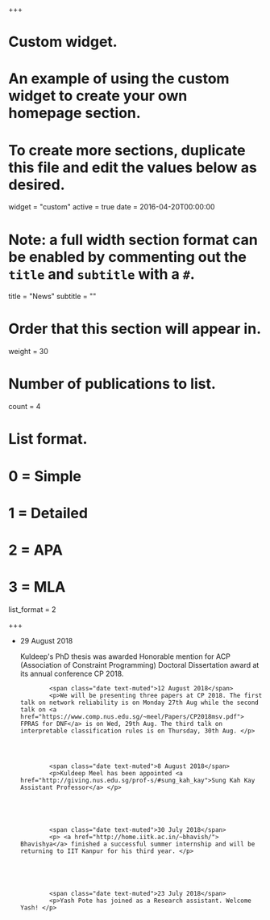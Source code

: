 +++
# Custom widget.
# An example of using the custom widget to create your own homepage section.
# To create more sections, duplicate this file and edit the values below as desired.
widget = "custom"
active = true
date = 2016-04-20T00:00:00

# Note: a full width section format can be enabled by commenting out the `title` and `subtitle` with a `#`.
title = "News"
subtitle = ""

# Order that this section will appear in.
weight = 30

# Number of publications to list.
count = 4

# List format.
#   0 = Simple
#   1 = Detailed
#   2 = APA
#   3 = MLA
list_format = 2

+++
<!--- 
News item template. Copy all lines between # and paste.
#

            <span class="date text-muted">20 June 2018</span>
            <p>I will be at IJCAI from July 12 – July 19 and at Leiden University on
July 20. I will be co-presenting <a href="http://www.comp.nus.edu.sg/~meel/Tutorials/ijcai18.html">tutorial</a> with Supratik Chakraborty at
IJCAI on July 13.</p>


#
--> 
<div id="news" class="container-fluid">
<ul class="news list-unstyled">
<li class="shortnews">
           <span class="date text-muted">29 August 2018</span>
            <p>Kuldeep's PhD thesis was awarded Honorable mention for ACP (Association of Constraint Programming) Doctoral Dissertation award at its annual conference CP 2018. </p>

            <span class="date text-muted">12 August 2018</span>
            <p>We will be presenting three papers at CP 2018. The first talk on network reliability is on Monday 27th Aug while the second talk on <a href="https://www.comp.nus.edu.sg/~meel/Papers/CP2018msv.pdf"> FPRAS for DNF</a> is on Wed, 29th Aug. The third talk on interpretable classification rules is on Thursday, 30th Aug. </p>

       


            <span class="date text-muted">8 August 2018</span>
            <p>Kuldeep Meel has been appointed <a href="http://giving.nus.edu.sg/prof-s/#sung_kah_kay">Sung Kah Kay Assistant Professor</a> </p>

     



            <span class="date text-muted">30 July 2018</span>
            <p> <a href="http://home.iitk.ac.in/~bhavish/"> Bhavishya</a> finished a successful summer internship and will be returning to IIT Kanpur for his third year. </p>





            <span class="date text-muted">23 July 2018</span>
            <p>Yash Pote has joined as a Research assistant. Welcome Yash! </p>
</li>

</ul>
</div>
